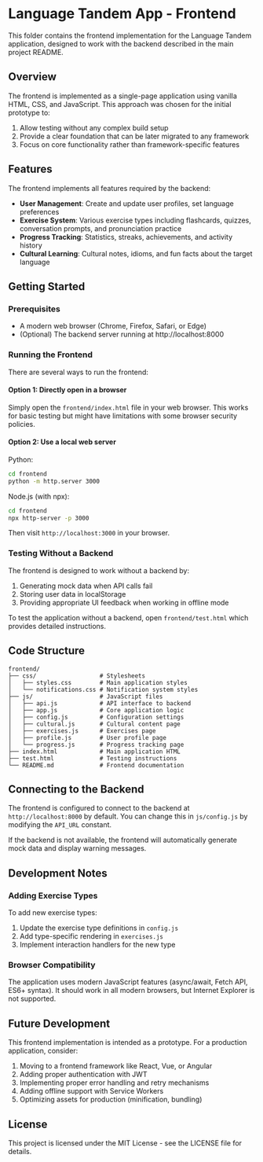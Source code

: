 # Language Tandem App - Frontend

This folder contains the frontend implementation for the Language Tandem application, designed to work with the backend described in the main project README.

## Overview

The frontend is implemented as a single-page application using vanilla HTML, CSS, and JavaScript. This approach was chosen for the initial prototype to:

1. Allow testing without any complex build setup
2. Provide a clear foundation that can be later migrated to any framework
3. Focus on core functionality rather than framework-specific features

## Features

The frontend implements all features required by the backend:

- **User Management**: Create and update user profiles, set language preferences
- **Exercise System**: Various exercise types including flashcards, quizzes, conversation prompts, and pronunciation practice
- **Progress Tracking**: Statistics, streaks, achievements, and activity history
- **Cultural Learning**: Cultural notes, idioms, and fun facts about the target language

## Getting Started

### Prerequisites

- A modern web browser (Chrome, Firefox, Safari, or Edge)
- (Optional) The backend server running at http://localhost:8000

### Running the Frontend

There are several ways to run the frontend:

#### Option 1: Directly open in a browser

Simply open the `frontend/index.html` file in your web browser. This works for basic testing but might have limitations with some browser security policies.

#### Option 2: Use a local web server

Python:
```bash
cd frontend
python -m http.server 3000
```

Node.js (with npx):
```bash
cd frontend
npx http-server -p 3000
```

Then visit `http://localhost:3000` in your browser.

### Testing Without a Backend

The frontend is designed to work without a backend by:

1. Generating mock data when API calls fail
2. Storing user data in localStorage
3. Providing appropriate UI feedback when working in offline mode

To test the application without a backend, open `frontend/test.html` which provides detailed instructions.

## Code Structure

```
frontend/
├── css/                  # Stylesheets
│   ├── styles.css        # Main application styles
│   └── notifications.css # Notification system styles
├── js/                   # JavaScript files
│   ├── api.js            # API interface to backend
│   ├── app.js            # Core application logic
│   ├── config.js         # Configuration settings
│   ├── cultural.js       # Cultural content page
│   ├── exercises.js      # Exercises page
│   ├── profile.js        # User profile page
│   └── progress.js       # Progress tracking page
├── index.html            # Main application HTML
├── test.html             # Testing instructions
└── README.md             # Frontend documentation
```

## Connecting to the Backend

The frontend is configured to connect to the backend at `http://localhost:8000` by default. You can change this in `js/config.js` by modifying the `API_URL` constant.

If the backend is not available, the frontend will automatically generate mock data and display warning messages.

## Development Notes

### Adding Exercise Types

To add new exercise types:

1. Update the exercise type definitions in `config.js`
2. Add type-specific rendering in `exercises.js`
3. Implement interaction handlers for the new type

### Browser Compatibility

The application uses modern JavaScript features (async/await, Fetch API, ES6+ syntax). It should work in all modern browsers, but Internet Explorer is not supported.

## Future Development

This frontend implementation is intended as a prototype. For a production application, consider:

1. Moving to a frontend framework like React, Vue, or Angular
2. Adding proper authentication with JWT
3. Implementing proper error handling and retry mechanisms
4. Adding offline support with Service Workers
5. Optimizing assets for production (minification, bundling)

## License

This project is licensed under the MIT License - see the LICENSE file for details. 